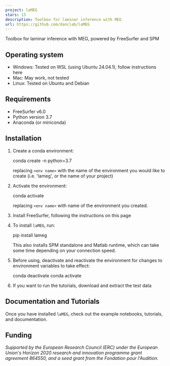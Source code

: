 ```yaml
---
project: laMEG
stars: 13
description: Toolbox for laminar inference with MEG
url: https://github.com/danclab/laMEG
---
```


Toolbox for laminar inference with MEG, powered by FreeSurfer and SPM

Operating system
----------------

-   Windows: Tested on WSL (using Ubuntu 24.04.1), follow instructions here
-   Mac: May work, not tested
-   Linux: Tested on Ubuntu and Debian

Requirements
------------

-   FreeSurfer v6.0
-   Python version 3.7
-   Anaconda (or miniconda)

Installation
------------

1.  Create a conda environment:
    
    conda create -n <env name> python=3.7
    
    replacing `<env name>` with the name of the environment you would like to create (i.e. 'lameg', or the name of your project)
    
2.  Activate the environment:
    
    conda activate <env name>
    
    replacing `<env name>` with name of the environment you created.
    
3.  Install FreeSurfer, following the instructions on this page
    
4.  To install `laMEG`, run:
    
    pip install lameg
    
    This also installs SPM standalone and Matlab runtime, which can take some time depending on your connection speed.
    
5.  Before using, deactivate and reactivate the environment for changes to environment variables to take effect:
    
    conda deactivate
    conda activate <env name>
    
6.  If you want to run the tutorials, download and extract the test data
    

Documentation and Tutorials
---------------------------

Once you have installed `laMEG`, check out the example notebooks, tutorials, and documentation.

Funding
-------

_Supported by the European Research Council (ERC) under the European Union's Horizon 2020 research and innovation programme grant agreement 864550, and a seed grant from the Fondation pour l'Audition._
